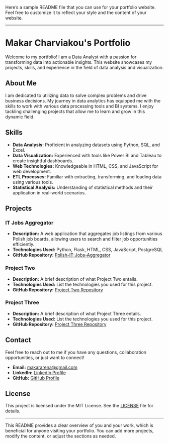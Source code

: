 Here’s a sample README file that you can use for your portfolio website. Feel free to customize it to reflect your style and the content of your website.

---

# Makar Charviakou's Portfolio

Welcome to my portfolio! I am a Data Analyst with a passion for transforming data into actionable insights. This website showcases my projects, skills, and experience in the field of data analysis and visualization.

## About Me

I am dedicated to utilizing data to solve complex problems and drive business decisions. My journey in data analytics has equipped me with the skills to work with various data processing tools and BI systems. I enjoy tackling challenging projects that allow me to learn and grow in this dynamic field.

## Skills

- **Data Analysis:** Proficient in analyzing datasets using Python, SQL, and Excel.
- **Data Visualization:** Experienced with tools like Power BI and Tableau to create insightful dashboards.
- **Web Technologies:** Knowledgeable in HTML, CSS, and JavaScript for web development.
- **ETL Processes:** Familiar with extracting, transforming, and loading data using various tools.
- **Statistical Analysis:** Understanding of statistical methods and their application in real-world scenarios.

## Projects

### IT Jobs Aggregator
- **Description:** A web application that aggregates job listings from various Polish job boards, allowing users to search and filter job opportunities efficiently.
- **Technologies Used:** Python, Flask, HTML, CSS, JavaScript, PostgreSQL
- **GitHub Repository:** [Polish-IT-Jobs-Aggregator](https://github.com/makararena/Polish-IT-Jobs-Aggregator)

### Project Two
- **Description:** A brief description of what Project Two entails. 
- **Technologies Used:** List the technologies you used for this project.
- **GitHub Repository:** [Project Two Repository](https://github.com/)

### Project Three
- **Description:** A brief description of what Project Three entails.
- **Technologies Used:** List the technologies you used for this project.
- **GitHub Repository:** [Project Three Repository](https://github.com/)

## Contact

Feel free to reach out to me if you have any questions, collaboration opportunities, or just want to connect!

- **Email:** makararena@gmail.com
- **LinkedIn:** [LinkedIn Profile](https://www.linkedin.com/in/makar-charviakou-b72526279/)
- **GitHub:** [GitHub Profile](https://github.com/makararena)

## License

This project is licensed under the MIT License. See the [LICENSE](LICENSE) file for details.

---

This README provides a clear overview of you and your work, which is beneficial for anyone visiting your portfolio. You can add more projects, modify the content, or adjust the sections as needed.